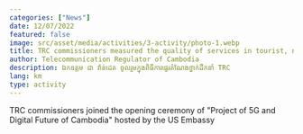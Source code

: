 ```yaml
---
categories: ["News"]
date: 12/07/2022
featured: false
image: src/asset/media/activities/3-activity/photo-1.webp
title: TRC commissioners measured the quality of services in tourist, natural protected, and remote areas in Siem Reap
author: Telecommunication Regulator of Cambodia
description: ឯកឧត្តម ជា វ៉ាន់ដេត ចូលរួមក្នុងពិធីការផ្ទេរតំណែងថ្នាក់ដឹកនាំ TRC
lang: km
type: activity
---
```


TRC commissioners joined the opening ceremony of "Project of 5G and
Digital Future of Cambodia" hosted by the US Embassy
